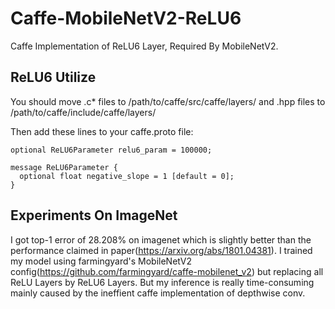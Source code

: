 # Caffe-MobileNetV2-ReLU6
Caffe Implementation of ReLU6 Layer, Required By MobileNetV2.
## ReLU6 Utilize
You should move .c* files to /path/to/caffe/src/caffe/layers/ and .hpp files to /path/to/caffe/include/caffe/layers/

Then add these lines to your caffe.proto file:

```
optional ReLU6Parameter relu6_param = 100000;
```
```
message ReLU6Parameter {
  optional float negative_slope = 1 [default = 0];
}
```
## Experiments On ImageNet
I got top-1 error of 28.208% on imagenet which is slightly better than the performance claimed in paper(https://arxiv.org/abs/1801.04381).
I trained my model using farmingyard's MobileNetV2 config(https://github.com/farmingyard/caffe-mobilenet_v2) but replacing all ReLU Layers by ReLU6 Layers.
But my inference is really time-consuming mainly caused by the ineffient caffe implementation of depthwise conv.

